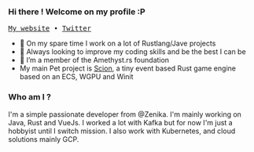### Hi there ! Welcome on my profile :P

<p>
  <samp>
    <a href="https://www.grzi.dev">My website</a> •
    <a href="https://twitter.com/JeremyThulliez">Twitter</a>
  </samp>
</p>

- 🔭 On my spare time I work on a lot of Rustlang/Jave projects 
- 🥇 Always looking to improve my coding skills and be the best I can be
- 👯 I’m a member of the Amethyst.rs foundation
- My main Pet project is <a href="https://github.com/grzi/scion">Scion</a>, a tiny event based Rust game engine based on an ECS, WGPU and Winit

### Who am I ?

I'm a simple passionate developer from @Zenika. I'm mainly working on Java, Rust and VueJs. I worked a lot with Kafka but for now I'm just a hobbyist until I switch mission. I also work with Kubernetes, and cloud solutions mainly GCP. 


